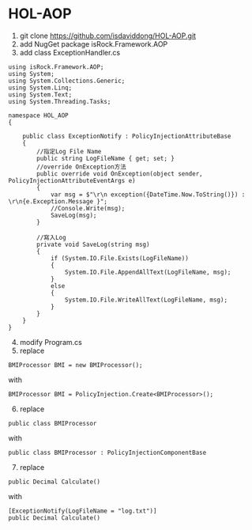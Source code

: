 # HOL-AOP

1. git clone https://github.com/isdaviddong/HOL-AOP.git
2. add NugGet package isRock.Framework.AOP
3. add class ExceptionHandler.cs
```
using isRock.Framework.AOP;
using System;
using System.Collections.Generic;
using System.Linq;
using System.Text;
using System.Threading.Tasks;

namespace HOL_AOP
{

    public class ExceptionNotify : PolicyInjectionAttributeBase
    {
        //指定Log File Name
        public string LogFileName { get; set; }
        //override OnException方法
        public override void OnException(object sender, PolicyInjectionAttributeEventArgs e)
        {
            var msg = $"\r\n exception({DateTime.Now.ToString()}) : \r\n{e.Exception.Message }";
            //Console.Write(msg);
            SaveLog(msg);
        }

        //寫入Log
        private void SaveLog(string msg)
        {
            if (System.IO.File.Exists(LogFileName))
            {
                System.IO.File.AppendAllText(LogFileName, msg);
            }
            else
            {
                System.IO.File.WriteAllText(LogFileName, msg);
            }
        }
    }
}

```
4. modify Program.cs
5. replace 
```
BMIProcessor BMI = new BMIProcessor();
```
with
```
BMIProcessor BMI = PolicyInjection.Create<BMIProcessor>();
```
6. replace 
```
public class BMIProcessor
```
with
```
public class BMIProcessor : PolicyInjectionComponentBase
```
7. replace 
```
public Decimal Calculate()
```
with
```
[ExceptionNotify(LogFileName = "log.txt")]
public Decimal Calculate()
```
